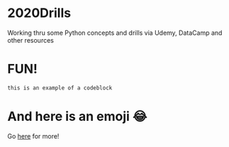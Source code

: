 # 2020Drills
Working thru some Python concepts and drills via Udemy, DataCamp and other resources
# FUN!

```bash
this is an example of a codeblock
```

# And here is an emoji :joy:


Go [here](https://guides.github.com/pdfs/markdown-cheatsheet-online.pdf) for more!
